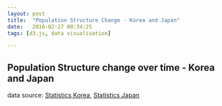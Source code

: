 ```yaml
---
layout: post
title:  "Population Structure Change - Korea and Japan"
date:   2016-02-27 00:34:25
tags: [d3.js, data visualisation]

---
```


## Population Structure change over time - Korea and Japan
data source: <a href="http://kosis.kr/">Statistics Korea</a>, <a href="http://www.stat.go.jp/english/">Statistics Japan</a>

<script src="http://d3js.org/d3.v3.min.js"></script>
<script src="https://d3js.org/d3.v3.min.js" charset="utf-8"></script>
<style>
.title {
    font: 20px helvetica;
    fill: #404040;
    text-transform: capitalize;
  }
  .chart_label,
  .axis {
    font: 12px helvetica;
    fill: rgb(99,99,99);
  }
  .axis path,
  .axis line {
        color: red;
        fill: none;
        stroke: #000;
        stroke-width: 1px;
  }
  .left.bar,
  .legend_male {
    fill: #6b8891;
  }
  .right.bar,
  .legend_female {
    fill: #b27b88;
  }

  .legend_text {
    font: 13px helvetica;
  }

  div.years_buttons {
      display: flex;
      justify-content: space-between;
      width: 900px;
    }

    div.years_buttons div {
      font: 12px helvetica;
      padding: 3px;
      margin: 7px;
      width: 55px;
      text-align: center;
    }
    

</style>
<script type="text/javascript">
  function draw(data) {

  
    // setting the margin and space
    var margin = {top: 60, right: 30, bottom: 24, left: 30, middle: 28},
        width = 450 - margin.left - margin.right,
        height = 450 - margin.top - margin.bottom;

    var regionWidth = width/2 - margin.middle;

    var pointA = regionWidth,
        pointB = width - regionWidth;

    var formatPercent = d3.format(".0%");

    // simple two levels: 1) country 2) year

    var year_data = d3.nest()
                      .key(function(d) {return d.year;})
                      .key(function(d) {return d.country})
                      .entries(data);

    // to reverse the axes for female
    function unique(x) {
      return x.reverse().filter(function (e, i, x) {return x.indexOf(e, i+1) === -1;}).reverse();
    }

    // to make translate easier
    function translation(x,y) {
        return 'translate(' + x + ',' + y + ')';
    }


      // use the very first year data for the chart
      var countries = year_data[0].values;
    
      var i = 0;
      // plot charts for each country
      countries.forEach(function(c) {

        c.totalPopulation = d3.sum(c.values, function(d) {return d.population; });
        var percentage = function(d) {return d/ c.totalPopulation;};

        array_by_age = d3.nest()
                 .key(function(d) {return d.age_bin;})
                 .entries(c.values)

        // find the max x value to set the scale of the plots
        c.maxValue = Math.max(
          d3.max(array_by_age, function(d) {
            var male_val = d.values.filter(function(e) {return e.sex === 'male'})[0].population;
            return percentage(male_val);
          }),
          d3.max(array_by_age, function(d) {
            var female_val = d.values.filter(function(e) {return e.sex === 'female'})[0].population;
            return percentage(female_val);
          }) 
        );

        // set svg
        var svg = d3.select("div.chart").append('svg')
          .attr("class", "population_chart")
          .attr("id", c.key)
          .attr("width", width + margin.left + margin.right)
            .attr("height", height + margin.top + margin.bottom)
            .append("g")
              .attr("transform", "translate(" + margin.left + "," + margin.top + ")");

        // add titles
        svg.append("text")
           .attr("class", "title")
           .attr("x", width / 2)
           .attr("y", 0 - (margin.top / 3))
           .attr("text-anchor", "middle")
           .text(function(d) {
             return c.key + "-" + c.values[0].year;
           });

        // draw legend
        if (c.key == 'korea') {

          svg.append("rect")
             .attr("class", "legend_male")
             .attr("x", 0)
             .attr("y", 0)
             .attr("width", 15)
             .attr("height", 15);

          svg.append("rect")
             .attr("class", "legend_female")
             .attr("x", 0)
             .attr("y", 20)
             .attr("width", 15)
             .attr("height", 15);

          svg.append("text")
             .attr("class", "legend_text")
             .attr("x", 18)
             .attr("y", 12)
             .text("male");

          svg.append("text")
             .attr("class", "legend_text")
             .attr("x", 18)
             .attr("y", 32)
             .text("female");
        }
        
        // set xScale
        var xScale = d3.scale.linear()
           .domain([0, c.maxValue])
           .range([0, regionWidth])
           .nice();
        
        // set xScale for male
        var xScaleLeft = d3.scale.linear()
           .domain([0, c.maxValue])
           .range([regionWidth, 0]);

        // set xScale for female
        var xScaleRight = d3.scale.linear()
           .domain([0, c.maxValue])
           .range([0, regionWidth]);

        // set yScale
        var yScale = d3.scale.ordinal()
           .domain(unique(c.values.map(function(d) {return d.age_bin})))
           .rangeRoundBands([height, 0], 0.1);

        // set yAxis for male
        var yAxisLeft = d3.svg.axis()
           .scale(yScale)
           .orient('right')
           .tickSize(4,0)
           .tickPadding(margin.middle - 4);

        // set yAxis for female
        var yAxisRight = d3.svg.axis()
           .scale(yScale)
           .orient('left')
           .tickSize(4,0)
           .tickFormat('');

        // set xAxis for female
        var xAxisRight = d3.svg.axis()
           .scale(xScale)
           .orient('bottom')
           .tickFormat(d3.format('%'))
           .ticks(5);

        // set xAxis for male
        var xAxisLeft = d3.svg.axis()
           .scale(xScale.copy().range([pointA, 0]))
           .orient('bottom')
           .tickFormat(d3.format('%'))
           .ticks(5);

        var leftBarGroup = svg.append('g')
           .attr('class', 'lbg')
           .attr('transform', translation(pointA, 0) + 'scale(-1,1)');

        var rightBarGroup = svg.append('g')
           .attr('class', 'rbg')
           .attr('transform', translation(pointB, 0));

        // left y axis group
        svg.append('g')
           .attr('class', 'axis y left')
           .attr('transform', translation(pointA, 0))
           .call(yAxisLeft)
           .selectAll('text')
           .style('text-anchor', 'middle');

        // right y axis group
        svg.append('g')
           .attr('class', 'axis y right')
           .attr('transform', translation(pointB, 0))
           .call(yAxisRight);

        // left x axis group
        svg.append('g')
           .attr('class', 'axis x left')
           .attr('transform', translation(0, height))
           .call(xAxisLeft);

        // right x axis group
        svg.append('g')
          .attr('class', 'axis x right')
          .attr('transform', translation(pointB, height))
          .call(xAxisRight);

        // data that contains 0 for nice animation when the page starts
        var null_data = [{
            "group": "0-4",
            "male": 0,
            "female": 0
          }, {
            "group": "5-9",
            "male": 0,
            "female": 0

          }, {
            "group": "10-14",
            "male": 0,
            "female": 0
          }, {
            "group": "15-19",
            "male": 0,
            "female": 0
         }, {
            "group": "20-24",
            "male": 0,
            "female": 0
         }, {
            "group": "25-29",
            "male": 0,
            "female": 0
         }, {
            "group": "30-34",
            "male": 0,
            "female": 0
         }, {
            "group": "35-39",
            "male": 0,
            "female": 0
         }, {
            "group": "40-44",
            "male": 0,
            "female": 0
          }, {
            "group": "45-49",
            "male": 0,
            "female": 0
          }, {
            "group": "50-54",
            "male": 0,
            "female": 0
          }, {
            "group": "55-59",
            "male": 0,
            "female": 0
          }, {
            "group": "60-64",
            "male": 0,
            "female": 0
          }, {
            "group": "65-69",
            "male": 0,
            "female": 0
          }, {
            "group": "70-74",
            "male": 0,
            "female": 0
          }, {
            "group": "75-79",
            "male": 0,
            "female": 0
          }, {
            "group": "80-84",
            "male": 0,
            "female": 0
           }, {
            "group": "85+",
            "male": 0,
            "female": 0
           }];

        // initiate the leftBarGroup
        leftBarGroup.selectAll('.bar.left')
          .data(null_data)
          .enter().append('rect')
            .attr('class', 'bar left')
            .attr('x', 0)
            .attr('y', function(d) { return yScale(d.group); })
            .attr('width', function(d) { return xScale(percentage(d.male)); })
            .attr('height', yScale.rangeBand());

        // initiate the rightBarGroup
        rightBarGroup.selectAll('.bar.right')
          .data(null_data)
          .enter().append('rect')
            .attr('class', 'bar right')
            .attr('x', 0)
            .attr('y', function(d) { return yScale(d.group); })
            .attr('width', function(d) { return xScale(percentage(d.female)); })
            .attr('height', yScale.rangeBand());

        
        var c_data = d3.nest().key(function(d){return d.sex}).entries(c.values);
        var male_data = c_data[0].values;
        var female_data = c_data[1].values;

        // update the data for male
        leftBarGroup.selectAll('.bar.left')
          .data(male_data)
          .transition()
          .duration(1000)
          .attr('width', function(d) {
            return xScale(percentage(d.population)); })
          .attr('height', yScale.rangeBand());
        
        // update the data for female
        rightBarGroup.selectAll('.bar.right')
          .data(female_data)
          .transition()
          .duration(1000)
          .attr('width', function(d) { return xScale(percentage(d.population)); })
          .attr('height', yScale.rangeBand());

          // to the next year group
          i += 1;


      });

      
    // update function
    // bring new year_data
    // find new max value for axis scaling
    // reset axes and update data
    function update(year_idx) {

      var countries = year_data[year_idx].values;

      countries.forEach(function(c) {

        var target_country = c.key;

        c.totalPopulation = d3.sum(c.values, function(d) {return d.population; });
        var percentage = function(d) {return d/ c.totalPopulation;};

        array_by_age = d3.nest()
                 .key(function(d) {return d.age_bin;})
                 // .key(function(d) {return d.sex})
                 .entries(c.values)

        c.maxValue = Math.max(
          d3.max(array_by_age, function(d) {
            var male_val = d.values.filter(function(e) {return e.sex === 'male'})[0].population;
            return percentage(male_val);
          }),
          d3.max(array_by_age, function(d) {
            var female_val = d.values.filter(function(e) {return e.sex === 'female'})[0].population;
            return percentage(female_val);
          }) 
        );

        var xScale = d3.scale.linear()
        .domain([0, c.maxValue])
        .range([0, regionWidth])
        .nice();

        var yScale = d3.scale.ordinal()
           .domain(unique(c.values.map(function(d) {return d.age_bin})))
           .rangeRoundBands([height, 0], 0.1);

        var xAxisRight = d3.svg.axis()
           .scale(xScale)
           .orient('bottom')
           .tickFormat(d3.format('%'))
           .ticks(5);

        var xAxisLeft = d3.svg.axis()
           .scale(xScale.copy().range([pointA, 0]))
           .orient('bottom')
           .tickFormat(d3.format('%'))
           .ticks(5);

        var n_svg = d3.select("svg#" +c.key)
          .data([c.values])
      
        n_svg.select(".title")
        .transition()
        .duration(1000)
        .text(function(c) {
          return c[0].country + "-" + c[0].year
           });



        n_svg.selectAll('.axis.x.left')
          .transition()
          .duration(1000)
          .call(xAxisLeft);

        n_svg.selectAll('.axis.x.right')
          .transition()
          .duration(1000)
          .call(xAxisRight);


        var c_data = d3.nest().key(function(d){return d.sex}).entries(c.values);
        var male_data = c_data[0].values;
        var female_data = c_data[1].values;


        n_svg.select(".lbg").selectAll('rect.bar.left')
          .data(male_data)
          .transition()
          .duration(1000)
          .attr('width', function(d) { return xScale(percentage(d.population)); })
          .attr('height', yScale.rangeBand());

        n_svg.select(".rbg").selectAll('rect.bar.right')
          .data(female_data)
          .transition()
          .duration(1000)
          .attr('width', function(d) { return xScale(percentage(d.population)); })
          .attr('height', yScale.rangeBand());

      });


    }

    var years = [];

    var year_idx = 1;

    year_data.forEach(function(y) {
      years.push(y.key)
    })

    var year_interval = setInterval(function() {
          update([year_idx]);

          year_idx++;
      
          // if the year index exceeds the data length,
          // stop the interval
          if(year_idx >= years.length ) {

            clearInterval(year_interval);

           var buttons = d3.select("div.chart")
                .append("div")
                      .attr("class", "years_buttons")
                      .selectAll("div")
                      .data(years)
                      .enter()
                      .append("div")
                      .text(function(d) {
                          return d;
                      });

              buttons.on("click", function(d) {
                d3.select(".years_buttons")
                  .selectAll("div")
                  .transition()
                  .duration(500)
                  .style("color", "black")
                  .style("background", "white");

                d3.select(this)
                  .transition()
                  .duration(500)
                  .style("background", "black")
                  .style("color", "white");
                update(years.indexOf(d))
              })
         
          } else {
            // auto-update debugging
            // console.log("it's okay")
          }}, 1000);
  }  
</script>

<div class="chart"></div>
<script type="text/javascript">
  d3.csv("/assets/materials/20160227/population.csv", function(d){
      d.population = +d.population;
      return d;
    }, draw);
</script>
<br>
